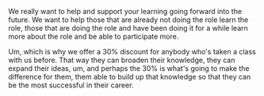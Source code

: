 We really want to help and support your learning going forward into the future. We want to help those that are already not doing the role learn the role, those that are doing the role and have been doing it for a while learn more about the role and be able to participate more. 

Um, which is why we offer a 30% discount for anybody who's taken a class with us before. That way they can broaden their knowledge, they can expand their ideas, um, and perhaps the 30% is what's going to make the difference for them, them able to build up that knowledge so that they can be the most successful in their career.
